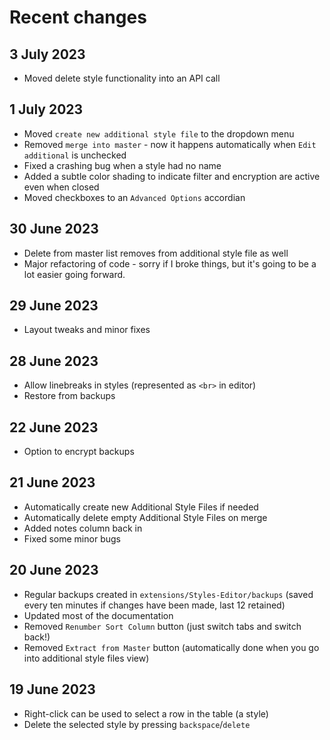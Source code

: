 # Recent changes
## 3 July 2023
- Moved delete style functionality into an API call

## 1 July 2023
- Moved `create new additional style file` to the dropdown menu
- Removed `merge into master` - now it happens automatically when `Edit additional` is unchecked
- Fixed a crashing bug when a style had no name
- Added a subtle color shading to indicate filter and encryption are active even when closed
- Moved checkboxes to an `Advanced Options` accordian

## 30 June 2023
- Delete from master list removes from additional style file as well
- Major refactoring of code - sorry if I broke things, but it's going to be a lot easier going forward.

## 29 June 2023
- Layout tweaks and minor fixes

## 28 June 2023
- Allow linebreaks in styles (represented as `<br>` in editor)
- Restore from backups

## 22 June 2023
- Option to encrypt backups

## 21 June 2023
- Automatically create new Additional Style Files if needed
- Automatically delete empty Additional Style Files on merge
- Added notes column back in
- Fixed some minor bugs

## 20 June 2023
- Regular backups created in `extensions/Styles-Editor/backups` (saved every ten minutes if changes have been made, last 12 retained)
- Updated most of the documentation
- Removed `Renumber Sort Column` button (just switch tabs and switch back!)
- Removed `Extract from Master` button (automatically done when you go into additional style files view)

## 19 June 2023
- Right-click can be used to select a row in the table (a style)
- Delete the selected style by pressing `backspace`/`delete`
